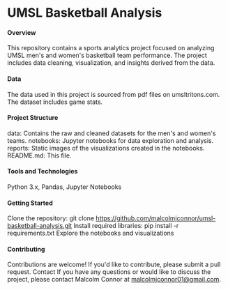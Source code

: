 # UMSL Basketball Analysis

#### Overview
This repository contains a sports analytics project focused on analyzing UMSL men's and women's basketball team performance. The project includes data cleaning, visualization, and insights derived from the data.


#### Data
The data used in this project is sourced from pdf files on umsltritons.com. The dataset includes game stats.


#### Project Structure
data: Contains the raw and cleaned datasets for the men's and women's teams.
notebooks: Jupyter notebooks for data exploration and analysis.
reports: Static images of the visualizations created in the notebooks.
README.md: This file.


#### Tools and Technologies
Python 3.x,
Pandas,
Jupyter Notebooks


#### Getting Started
Clone the repository: git clone https://github.com/malcolmjconnor/umsl-basketball-analysis.git
Install required libraries: pip install -r requirements.txt
Explore the notebooks and visualizations


#### Contributing
Contributions are welcome! If you'd like to contribute, please submit a pull request.
Contact
If you have any questions or would like to discuss the project, please contact Malcolm Connor at malcolmjconnor01@gmail.com.